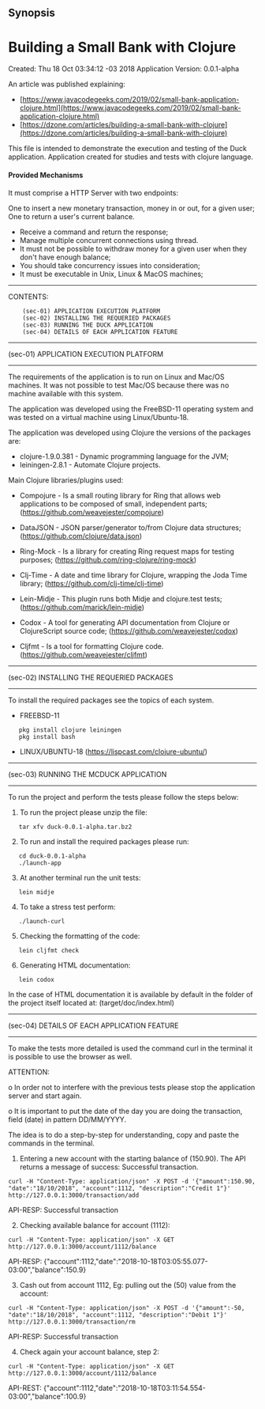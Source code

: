 ## Synopsis
# Building a Small Bank with Clojure

Created: Thu 18 Oct 03:34:12 -03 2018
Application Version: 0.0.1-alpha

An article was published explaining:

 * [https://www.javacodegeeks.com/2019/02/small-bank-application-clojure.html](https://www.javacodegeeks.com/2019/02/small-bank-application-clojure.html)
 * [https://dzone.com/articles/building-a-small-bank-with-clojure](https://dzone.com/articles/building-a-small-bank-with-clojure)
 
This file is intended to demonstrate the execution and testing of the Duck application. Application created for studies and 
tests with clojure language.

#### Provided Mechanisms ####

It must comprise a HTTP Server with two endpoints:

One to insert a new monetary transaction, money in or out, for a given user;
One to return a user's current balance.

* Receive a command and return the response;
* Manage multiple concurrent connections using thread.
* It must not be possible to withdraw money for a given user when they don't have enough balance;
* You should take concurrency issues into consideration;
* It must be executable in Unix, Linux & MacOS machines;

_________________________________________________________________________________

CONTENTS:

        (sec-01) APPLICATION EXECUTION PLATFORM
        (sec-02) INSTALLING THE REQUERIED PACKAGES
        (sec-03) RUNNING THE DUCK APPLICATION
        (sec-04) DETAILS OF EACH APPLICATION FEATURE
        
__________________________________________________________________________

(sec-01) APPLICATION EXECUTION PLATFORM
__________________________________________________________________________

The requirements of the application is to run on Linux and Mac/OS machines.
It was not possible to test Mac/OS because there was no machine available
with this system.

The application was developed using the FreeBSD-11 operating system and was
tested on a virtual machine using Linux/Ubuntu-18.

The application was developed using Clojure the versions of the packages
are:

* clojure-1.9.0.381 - Dynamic programming language for the JVM;
* leiningen-2.8.1 - Automate Clojure projects.

Main Clojure libraries/plugins used:

* Compojure - Is a small routing library for Ring that allows web
  applications to be composed of small, independent parts;
  (https://github.com/weavejester/compojure)

* DataJSON - JSON parser/generator to/from Clojure data structures;
  (https://github.com/clojure/data.json)

* Ring-Mock - Is a library for creating Ring request maps for testing
  purposes; (https://github.com/ring-clojure/ring-mock)

* Clj-Time - A date and time library for Clojure, wrapping the Joda Time
  library; (https://github.com/clj-time/clj-time)

* Lein-Midje - This plugin runs both Midje and clojure.test tests;
  (https://github.com/marick/lein-midje)

* Codox - A tool for generating API documentation from Clojure or
  ClojureScript source code; (https://github.com/weavejester/codox)

* Cljfmt - Is a tool for formatting Clojure code.
  (https://github.com/weavejester/cljfmt)

__________________________________________________________________________

(sec-02) INSTALLING THE REQUERIED PACKAGES
__________________________________________________________________________

To install the required packages see the topics of each system.

* FREEBSD-11

```shell
   pkg install clojure leiningen
   pkg install bash
```

* LINUX/UBUNTU-18
   (https://lispcast.com/clojure-ubuntu/)

__________________________________________________________________________

(sec-03) RUNNING THE MCDUCK APPLICATION
__________________________________________________________________________

To run the project and perform the tests please follow the steps below:

1) To run the project please unzip the file:

```shell
   tar xfv duck-0.0.1-alpha.tar.bz2
```

2) To run and install the required packages please run:

```shell
   cd duck-0.0.1-alpha
   ./launch-app
```

3) At another terminal run the unit tests:

```shell
   lein midje
```

4) To take a stress test perform:

```shell
   ./launch-curl
```

5) Checking the formatting of the code:

```shell
   lein cljfmt check
```

6) Generating HTML documentation:

```shell
   lein codox
```

In the case of HTML documentation it is available by default in the folder
of the project itself located at: (target/doc/index.html)

__________________________________________________________________________

(sec-04) DETAILS OF EACH APPLICATION FEATURE
__________________________________________________________________________

To make the tests more detailed is used the command curl in the terminal
it is possible to use the browser as well.

ATTENTION:

  o In order not to interfere with the previous tests please stop the application
  server and start again.

  o It is important to put the date of the day you are doing the transaction,
  field (date) in pattern DD/MM/YYYY.

The idea is to do a step-by-step for understanding, copy and paste the commands
in the terminal.

 1) Entering a new account with the starting balance of (150.90). The API returns
   a message of success: Successful transaction.

```shell
curl -H "Content-Type: application/json" -X POST -d '{"amount":150.90, "date":"18/10/2018", "account":1112, "description":"Credit 1"}' http://127.0.0.1:3000/transaction/add
```
  API-RESP: Successful transaction

2) Checking available balance for account (1112):

```shell
curl -H "Content-Type: application/json" -X GET http://127.0.0.1:3000/account/1112/balance
```
  API-RESP: {"account":1112,"date":"2018-10-18T03:05:55.077-03:00","balance":150.9}

3) Cash out from account 1112, Eg: pulling out the (50) value from the account:

```shell
curl -H "Content-Type: application/json" -X POST -d '{"amount":-50, "date":"18/10/2018", "account":1112, "description":"Debit 1"}' http://127.0.0.1:3000/transaction/rm
```
  API-RESP: Successful transaction

4) Check again your account balance, step 2:

```shell
curl -H "Content-Type: application/json" -X GET http://127.0.0.1:3000/account/1112/balance
```
  API-REST: {"account":1112,"date":"2018-10-18T03:11:54.554-03:00","balance":100.9}
